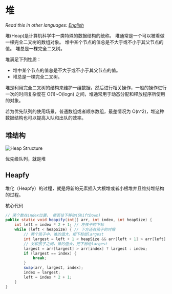# 堆

_Read this in other languages:_
[_English_](README.md)

堆(Heap)是计算机科学中一类特殊的数据结构的统称。 堆通常是一个可以被看做一棵完全二叉树的数组对象。
堆中某个节点的值总是不大于或不小于其父节点的值。 堆总是一棵完全二叉树。

堆满足下列性质：

* 堆中某个节点的值总是不大于或不小于其父节点的值。
* 堆总是一棵完全二叉树。

堆是利用完全二叉树的结构来维护一组数据，然后进行相关操作，一般的操作进行一次的时间复杂度在 O(1)~O(logn) 之间，堆通常用于动态分配和释放程序所使用的对象。

若为优先队列的使用场景，普通数组或者顺序数组，最差情况为 O(n^2)，堆这种数据结构也可以提高入队和出队的效率。

## 堆结构

![Heap Structure](https://gitee.com/geekhall/pic/raw/main/img/20211111145532.png)

优先级队列，就是堆

## Heapfy

堆化（Heapfy）的过程，就是将新的元素插入大根堆或者小根堆并且维持堆结构的过程。

核心代码

```java
// 某个数在index位置， 能否往下移动(ShiftDown)
public static void heapify(int[] arr, int index, int heapSize) {
    int left = index * 2 + 1; // 左孩子的下标
    while (left < heapSize) { // 下方还有孩子的时候
        // 两个孩子中，谁的值大，把下标给largest
        int largest = left + 1 < heapSize && arr[left + 1] > arr[left] ? left + 1 : left;
        // 父和孩子之间，谁的值大，把下标给largest
        largest = arr[largest] > arr[index] ? largest : index;
        if (largest == index) {
            break;
        }
        swap(arr, largest, index);
        index = largest;
        left = index * 2 + 1;
    }
}

```
